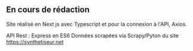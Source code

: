 ## En cours de rédaction

Site réalisé en Next js avec Typescript et pour la connexion à l'API, Axios.

API Rest : Express en ES6
Données scrapées via Scrapy/Pyton du site https://synthetiseur.net
